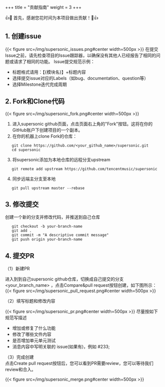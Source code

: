 +++
title = "贡献指南"
weight = 3
+++

👍🎉 首先，感谢您花时间为本项目做出贡献！🎉👍

## **1. 创建issue**
{{< figure src=/img/supersonic_issues.png#center width=500px >}}
在提交Issue之前，请先检查项目的Issue跟踪器，以确保没有其他人已经报告了相同的问题或请求了相同的功能。
Issue提交规范示例：
- 标题格式请用：【{模块名}】+标题内容
- 选择提交issue对应的Labels（如bug、documentation、question等）
- 选择Milestone迭代完成周期

## **2. Fork和Clone代码**
{{< figure src=/img/supersonic_fork.png#center width=500px >}}
1. 进入supersonic github页面，点击页面右上角的"Fork"按钮。这将在你的GitHub账户下创建项目的一个副本。
2. 在你的机器上clone Fork的仓库：
```
   git clone https://github.com/<your_github_name>/supersonic.git
   cd supersonic
```
3. 将supersonic添加为本地仓库的远程分支upstream
```
   git remote add upstream https://github.com/tencentmusic/supersonic
```
4. 同步远端主分支至本地
```
   git pull upstream master --rebase
```
## **3. 修改提交**
创建一个新的分支并修改代码，并推送到自己仓库
```
   git checkout -b your-branch-name
   git add .
   git commit -m "A descriptive commit message"
   git push origin your-branch-name
```

## **4. 提交PR**
（1）新建PR

进入到到自己supersonic github仓库，切换成自己提交的分支<your_branch_name> ，点击Compare&pull request按钮创建，如下图所示：
{{< figure src=/img/supersonic_pull_request.png#center width=500px >}}

（2）填写标题和修改内容

{{< figure src=/img/supersonic_pr.png#center width=500px >}}
尽量按如下规范写描述
- 增加或修复了什么功能
- 修改了哪些文件内容
- 是否增加单元单元测试
- 消息内容中写明关联的 issue(如果有)，例如 #233;

（3）完成创建  
点击Create pull request按钮后，您可以看到PR需要review，您可以等待我们review和合入。

{{< figure src=/img/supersonic_merge.png#center width=500px >}}



